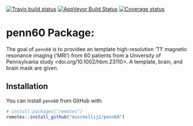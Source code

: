 
[![Travis build
status](https://travis-ci.com/muschellij2/penn60.svg?branch=master)](https://travis-ci.com/muschellij2/penn60)
[![AppVeyor Build
Status](https://ci.appveyor.com/api/projects/status/github/muschellij2/penn60?branch=master&svg=true)](https://ci.appveyor.com/project/muschellij2/penn60)
[![Coverage
status](https://codecov.io/gh/muschellij2/penn60/branch/master/graph/badge.svg)](https://codecov.io/gh/muschellij2/penn60)
<!-- README.md is generated from README.Rmd. Please edit that file -->

# penn60 Package:

The goal of `penn60` is to providee an template high-resolution ‘T1’
magnetic resonance imaging (‘MRI’) from 60 patients from a University of
Pennsylvania study \<doi.org/10.1002/hbm.23110\>. A template, brain, and
brain mask are given.

## Installation

You can install `penn60` from GitHub with:

``` r
# install.packages("remotes")
remotes::install_github("muschellij2/penn60")
```

